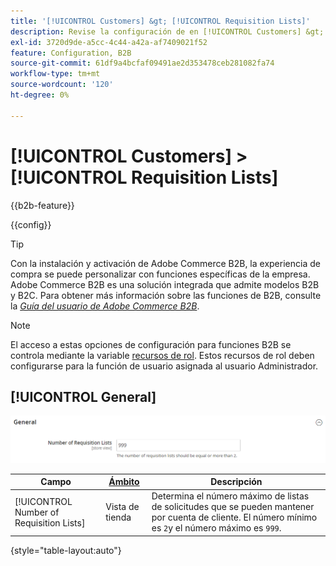```yaml
---
title: '[!UICONTROL Customers] &gt; [!UICONTROL Requisition Lists]'
description: Revise la configuración de en [!UICONTROL Customers] &gt; [!UICONTROL Requisition Lists] del Administrador de Commerce.
exl-id: 3720d9de-a5cc-4c44-a42a-af7409021f52
feature: Configuration, B2B
source-git-commit: 61df9a4bcfaf09491ae2d353478ceb281082fa74
workflow-type: tm+mt
source-wordcount: '120'
ht-degree: 0%

---
```


# [!UICONTROL Customers] > [!UICONTROL Requisition Lists]

{{b2b-feature}}

{{config}}

>[!TIP]
>
>Con la instalación y activación de Adobe Commerce B2B, la experiencia de compra se puede personalizar con funciones específicas de la empresa. Adobe Commerce B2B es una solución integrada que admite modelos B2B y B2C. Para obtener más información sobre las funciones de B2B, consulte la [_Guía del usuario de Adobe Commerce B2B_](https://experienceleague.adobe.com/docs/commerce-admin/b2b/introduction.html).

>[!NOTE]
>
>El acceso a estas opciones de configuración para funciones B2B se controla mediante la variable [recursos de rol](../../systems/permissions-user-roles.md#role-resources). Estos recursos de rol deben configurarse para la función de usuario asignada al usuario Administrador.

## [!UICONTROL General]

![General](./assets/requisition-lists-general.png)<!-- zoom -->

<!-- General](https://docs.magento.com/user-guide/stores/b2b-configure-requisition-lists.html) -->

| Campo | [Ámbito](../../getting-started/websites-stores-views.md#scope-settings) | Descripción |
|--- |--- |--- |
| [!UICONTROL Number of Requisition Lists] | Vista de tienda | Determina el número máximo de listas de solicitudes que se pueden mantener por cuenta de cliente. El número mínimo es `2`y el número máximo es `999`. |

{style="table-layout:auto"}
